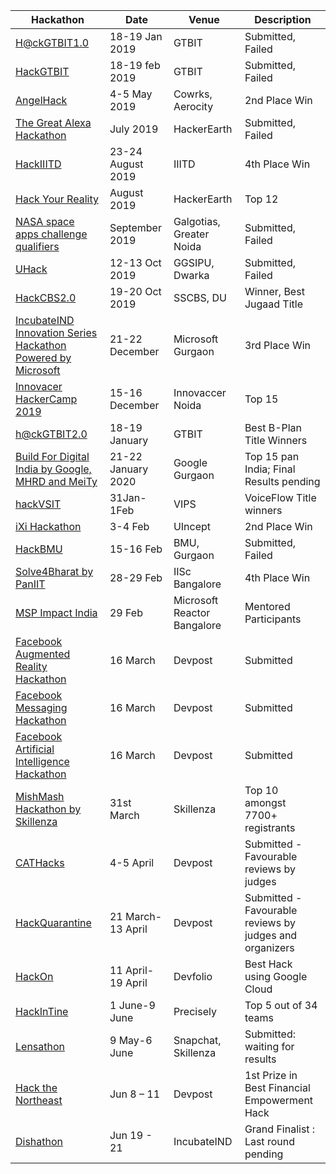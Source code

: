 
| Hackathon | Date | Venue | Description |
| - | - | - | - |
| [H@ckGTBIT1.0](https://helloworldofficial.in/) | 18-19 Jan 2019 | GTBIT | Submitted, Failed |
| [HackGTBIT](http://hackgtbit.iosd.tech/) | 18-19 feb 2019 | GTBIT | Submitted, Failed |
| [AngelHack](https://angelhack.com/global-hackathon-series/) | 4-5 May 2019 | Cowrks, Aerocity | 2nd Place Win |
| [The Great Alexa Hackathon](https://content.techgig.com/registrations-open-for-alexa-skills-hackathon-at-code-gladiators-2019/articleshow/68922361.cms) | July 2019 | HackerEarth | Submitted, Failed |
| [HackIIITD](https://hackiiitd.tech/) | 23-24 August 2019 | IIITD | 4th Place Win |
| [Hack Your Reality](https://hackyourreality.hackerearth.com/) | August 2019 | HackerEarth | Top 12 |
| [NASA space apps challenge qualifiers](https://2019.spaceappschallenge.org/locations/new-delhi/) | September 2019 | Galgotias, Greater Noida | Submitted, Failed |
| [UHack](https://infoxpression.in/events/UHACK) | 12-13 Oct 2019 | GGSIPU, Dwarka | Submitted, Failed |
| [HackCBS2.0](https://hackcbs.tech/) | 19-20 Oct 2019 | SSCBS, DU | Winner, Best Jugaad Title |
| [IncubateIND Innovation Series Hackathon Powered by Microsoft](https://twitter.com/IncubateIND/status/1208667559144218624) | 21-22 December | Microsoft Gurgaon | 3rd Place Win |
| [Innovacer HackerCamp 2019](https://twitter.com/innovaccer/status/1197567144738738176) | 15-16 December | Innovaccer Noida | Top 15 |
| [h@ckGTBIT2.0](https://helloworldofficial.in/hack-gtbit-2.0) | 18-19 January | GTBIT | Best B-Plan Title Winners |
| [Build For Digital India by Google, MHRD and MeiTy](https://events.withgoogle.com/buildfordigitalindia/bfdi-finalists/#content) | 21-22 January 2020 | Google Gurgaon | Top 15 pan India; Final Results pending  |
| [hackVSIT](https://2020.hack-vsit.tech/) | 31Jan-1Feb | VIPS | VoiceFlow Title winners |
| [iXi Hackathon](https://ixi.uincept.com/hackathon) | 3-4 Feb | UIncept | 2nd Place Win |
| [HackBMU](https://www.hackbmu.com/) | 15-16 Feb | BMU, Gurgaon | Submitted, Failed |
| [Solve4Bharat by PanIIT](https://skillenza.com/challenge/solve4bharat-hackathon) | 28-29 Feb | IISc Bangalore | 4th Place Win |
| [MSP Impact India](https://www.meetup.com/Microsoft-Reactor-Bangalore/events/268971913/) | 29 Feb | Microsoft Reactor Bangalore  | Mentored Participants |
| [Facebook Augmented Reality Hackathon](https://fbar1.devpost.com/?ref_content=default&ref_feature=challenge&ref_medium=portfolio) | 16 March | Devpost | Submitted |
| [Facebook Messaging Hackathon](https://fbmessaging1.devpost.com/?ref_content=default&ref_feature=challenge&ref_medium=portfolio) | 16 March | Devpost | Submitted |
| [Facebook Artificial Intelligence Hackathon](https://fbai1.devpost.com/?ref_content=default&ref_feature=challenge&ref_medium=portfolio) | 16 March | Devpost | Submitted |
| [MishMash Hackathon by Skillenza](https://skillenza.com/challenge/mishmash-hackathon-bangalore) | 31st March | Skillenza | Top 10 amongst 7700+ registrants |
| [CATHacks](https://cathacks-online-hackathon.devpost.com/submissions) | 4-5 April | Devpost | Submitted - Favourable reviews by judges |
| [HackQuarantine](https://hackquarantine.devpost.com/) | 21 March-13 April | Devpost | Submitted - Favourable reviews by judges and organizers |
| [HackOn](https://hackon.devfolio.co/) | 11 April-19 April | Devfolio | Best Hack using Google Cloud |
| [HackInTine](https://precisely.co.in/hackintine/) | 1 June-9 June | Precisely | Top 5 out of 34 teams |
| [Lensathon](https://skillenza.com/challenge/snap-lensathon) | 9 May-6 June | Snapchat, Skillenza | Submitted: waiting for results |
| [Hack the Northeast](https://htne.devpost.com/) | Jun 8 – 11 | Devpost | 1st Prize in Best Financial Empowerment Hack |
| [Dishathon](https://incubateind.com/dishathon2020/) | Jun 19 - 21 | IncubateIND | Grand Finalist : Last round pending |
